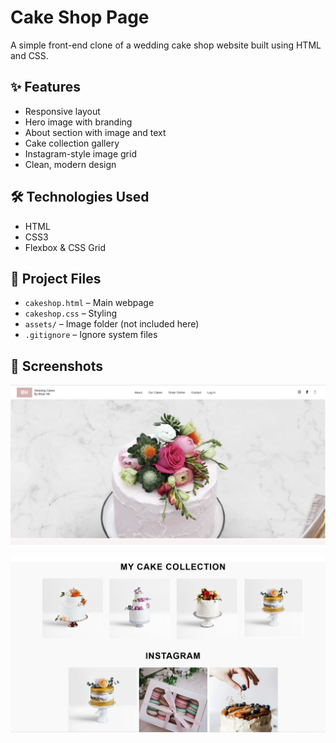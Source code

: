 #  Cake Shop Page

A simple front-end clone of a wedding cake shop website built using HTML and CSS.

## ✨ Features

- Responsive layout
- Hero image with branding
- About section with image and text
- Cake collection gallery
- Instagram-style image grid
- Clean, modern design

## 🛠 Technologies Used

- HTML
- CSS3
- Flexbox & CSS Grid

## 📁 Project Files

- `cakeshop.html` – Main webpage
- `cakeshop.css` – Styling
- `assets/` – Image folder (not included here)
- `.gitignore` – Ignore system files

## 📸 Screenshots
![image alt](https://github.com/Pavithra8S/cake-frontend-project-/blob/main/assets/cakes2.png?raw=true)



![image alt](https://github.com/Pavithra8S/cake-frontend-project-/blob/main/assets/cakes1.png?raw=true)




